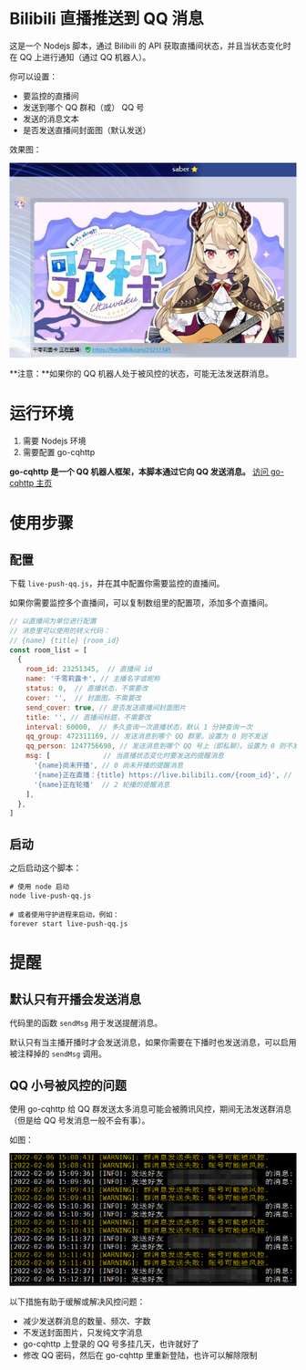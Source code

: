 # Bilibili 直播推送到 QQ 消息

这是一个 Nodejs 脚本，通过 Bilibili 的 API 获取直播间状态，并且当状态变化时在 QQ 上进行通知（通过 QQ 机器人）。

你可以设置：
- 要监控的直播间
- 发送到哪个 QQ 群和（或） QQ 号
- 发送的消息文本
- 是否发送直播间封面图（默认发送）

效果图：

![效果图](./screenshot-1.jpg)

**注意：**如果你的 QQ 机器人处于被风控的状态，可能无法发送群消息。

# 运行环境

1. 需要 Nodejs 环境
2. 需要配置 go-cqhttp

**go-cqhttp 是一个 QQ 机器人框架，本脚本通过它向 QQ 发送消息。** [访问 go-cqhttp 主页](https://github.com/Mrs4s/go-cqhttp)

# 使用步骤

## 配置

下载 `live-push-qq.js`，并在其中配置你需要监控的直播间。

如果你需要监控多个直播间，可以复制数组里的配置项，添加多个直播间。

```js
// 以直播间为单位进行配置
// 消息里可以使用的转义代码：
// {name} {title} {room_id}
const room_list = [
  {
    room_id: 23251345,  // 直播间 id
    name: '千零莉露卡', // 主播名字或昵称
    status: 0,  // 直播状态，不需要改
    cover: '',  // 封面图，不需要改
    send_cover: true, // 是否发送直播间封面图片
    title: '', // 直播间标题，不需要改
    interval: 60000,  // 多久查询一次直播状态，默认 1 分钟查询一次
    qq_group: 472311169, // 发送消息到哪个 QQ 群里。设置为 0 则不发送
    qq_person: 1247756698, // 发送消息到哪个 QQ 号上（即私聊）。设置为 0 则不发送。如果需要发送，建议先加好友，不知道对陌生人能不能发送
    msg: [             // 当直播状态变化时要发送的提醒消息
      '{name}尚未开播', // 0 尚未开播的提醒消息
      '{name}正在直播：{title} https://live.bilibili.com/{room_id}', // 1 正在直播的提醒消息
      '{name}正在轮播'  // 2 轮播的提醒消息
    ],
  },
]
```

## 启动

之后启动这个脚本：

```shell
# 使用 node 启动
node live-push-qq.js

# 或者使用守护进程来启动，例如：
forever start live-push-qq.js
```

# 提醒

## 默认只有开播会发送消息

代码里的函数 `sendMsg` 用于发送提醒消息。

默认只有当主播开播时才会发送消息，如果你需要在下播时也发送消息，可以启用被注释掉的 `sendMsg` 调用。

## QQ 小号被风控的问题

使用 go-cqhttp 给 QQ 群发送太多消息可能会被腾讯风控，期间无法发送群消息（但是给 QQ 号发消息一般不会有事）。

如图：

![效果图](./screenshot-2.png)

以下措施有助于缓解或解决风控问题：

- 减少发送群消息的数量、频次、字数
- 不发送封面图片，只发纯文字消息
- go-cqhttp 上登录的 QQ 号多挂几天，也许就好了
- 修改 QQ 密码，然后在 go-cqhttp 里重新登陆，也许可以解除限制
